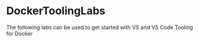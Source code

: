 # DockerToolingLabs
The following labs can be used to get started with VS and VS Code Tooling for Docker
